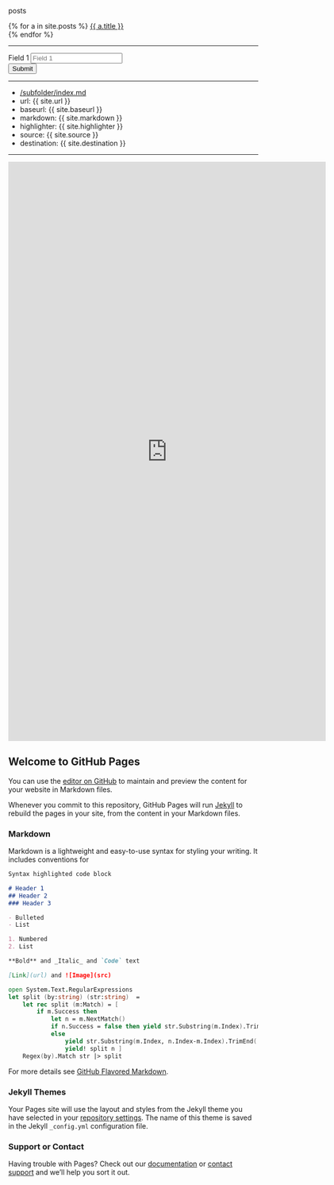 
posts
<br/>
<div>
  {% for a in site.posts %}
      <a href='{{site.baseurl}}/{{ a.url }}'>{{ a.title }}</a>
      <br/>
  {% endfor %}
</div>

<hr />

<script src="https://code.jquery.com/jquery-3.3.1.min.js"></script>



<form id="test-form">
  
  <div>
    <label>Field 1</label>
    <input type="text" name="form_field_1" placeholder="Field 1"/>
  </div>
  <div>
    <button type="submit" id="submit-form">Submit</button>
  </div>

</form>


<script>
  var $form = $('form#test-form'),
    url = 'https://script.google.com/macros/s/AKfycbynmmPqfUK-FynNLLK-_jr2guCEi47PaKe9Z0MWd7m9FlFsSiKg/exec'

//alert(1);

$('#submit-form').on('click', function(e) {
  alert(2 + " data: " + JSON.stringify($form.serializeObject()));
  try {
  e.preventDefault();
  var jqxhr = $.ajax({
    url: url,
    method: "GET",
    dataType: "json",
    data: $form.serializeObject()
  });
  } catch(e) { alert("error: " + e); } 
  
  jqxhr.done(function( msg ) {
    alert( "Data Saved: " + JSON.stringify(msg) );
  })
  .fail (function (jqXHR, textStatus, errorThrown) {    alert( "Request failed: " + textStatus + " " +  errorThrown);        });
})
</script> 

<!-- <script src="https://raw.githubusercontent.com/macek/jquery-serialize-object/master/dist/jquery.serialize-object.min.js"></script -->

<script>
  // https://stackoverflow.com/a/5199982
  
  jQuery.fn.serializeObject = function() {
  var arrayData, objectData;
  arrayData = this.serializeArray();
  objectData = {};

  $.each(arrayData, function() {
    var value;

    if (this.value != null) {
      value = this.value;
    } else {
      value = '';
    }

    if (objectData[this.name] != null) {
      if (!objectData[this.name].push) {
        objectData[this.name] = [objectData[this.name]];
      }

      objectData[this.name].push(value);
    } else {
      objectData[this.name] = value;
    }
  });

  return objectData;
};

</script>



<hr/>

- [/subfolder/index.md](/subfolder/index.md)
- url: {{ site.url }}
- baseurl:  {{ site.baseurl }}
- markdown: {{ site.markdown }}
- highlighter: {{ site.highlighter }}
- source: {{ site.source }}
- destination:  {{ site.destination }}         

<hr/>


<iframe src="https://docs.google.com/forms/d/e/1FAIpQLSdNZCQGydEXuoUnpyIWxsFQtD-Z5ftOzVaTD90Gv-WbkmqIyg/viewform?embedded=true" width="640" height="1167" frameborder="0" marginheight="0" marginwidth="0">Загрузка...</iframe>


## Welcome to GitHub Pages

You can use the [editor on GitHub](https://github.com/diyvarg/site/edit/master/README.md) to maintain and preview the content for your website in Markdown files.

Whenever you commit to this repository, GitHub Pages will run [Jekyll](https://jekyllrb.com/) to rebuild the pages in your site, from the content in your Markdown files.

### Markdown

Markdown is a lightweight and easy-to-use syntax for styling your writing. It includes conventions for

```markdown
Syntax highlighted code block

# Header 1
## Header 2
### Header 3

- Bulleted
- List

1. Numbered
2. List

**Bold** and _Italic_ and `Code` text

[Link](url) and ![Image](src)
```
  
``` fsharp
open System.Text.RegularExpressions
let split (by:string) (str:string)  = 
    let rec split (m:Match) = [
        if m.Success then
            let n = m.NextMatch()
            if n.Success = false then yield str.Substring(m.Index).TrimEnd(' ')
            else 
                yield str.Substring(m.Index, n.Index-m.Index).TrimEnd(' ')
                yield! split n ]
    Regex(by).Match str |> split
```

For more details see [GitHub Flavored Markdown](https://guides.github.com/features/mastering-markdown/).

### Jekyll Themes

Your Pages site will use the layout and styles from the Jekyll theme you have selected in your [repository settings](https://github.com/diyvarg/site/settings). The name of this theme is saved in the Jekyll `_config.yml` configuration file.

### Support or Contact

Having trouble with Pages? Check out our [documentation](https://help.github.com/categories/github-pages-basics/) or [contact support](https://github.com/contact) and we’ll help you sort it out.

